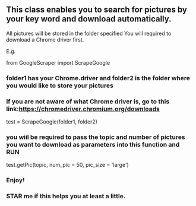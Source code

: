 ## This class enables you to search for pictures by your key word and download automatically.
All pictures will be stored in the folder specified
You will required to download a Chrome driver first.

E.g.

from GoogleScraper import ScrapeGoogle

### folder1 has your Chrome.driver and folder2 is the folder where you would like to store your pictures
### If you are not aware of what Chrome driver is, go to this link:https://chromedriver.chromium.org/downloads
test = ScrapeGoogle(folder1, folder2)

### you wiil be required to pass the topic and number of pictures you want to download as parameters into this function and RUN
test.getPic(topic, num_pic = 50, pic_size = 'large')

### Enjoy!
### STAR me if this helps you at least a little.
